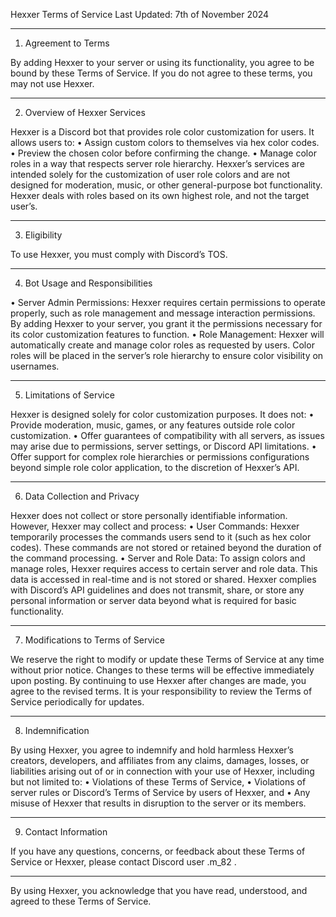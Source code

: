 Hexxer Terms of Service
Last Updated: 7th of November 2024
________________________________________
1. Agreement to Terms
   
By adding Hexxer to your server or using its functionality, you agree to be bound by these Terms of Service. If you do not agree to these terms, you may not use Hexxer.
________________________________________
2. Overview of Hexxer Services
   
Hexxer is a Discord bot that provides role color customization for users. It allows users to:
•	Assign custom colors to themselves via hex color codes.
•	Preview the chosen color before confirming the change.
•	Manage color roles in a way that respects server role hierarchy.
Hexxer’s services are intended solely for the customization of user role colors and are not designed for moderation, music, or other general-purpose bot functionality. 
Hexxer deals with roles based on its own highest role, and not the target user’s.
________________________________________
3. Eligibility
   
To use Hexxer, you must comply with Discord’s TOS.
________________________________________
4. Bot Usage and Responsibilities
   
•	Server Admin Permissions: Hexxer requires certain permissions to operate properly, such as role management and message interaction permissions. By adding Hexxer to your server, you grant it the permissions necessary for its color customization features to function.
•	Role Management: Hexxer will automatically create and manage color roles as requested by users. Color roles will be placed in the server’s role hierarchy to ensure color visibility on usernames.
________________________________________
5. Limitations of Service
   
Hexxer is designed solely for color customization purposes. It does not:
•	Provide moderation, music, games, or any features outside role color customization.
•	Offer guarantees of compatibility with all servers, as issues may arise due to permissions, server settings, or Discord API limitations.
•	Offer support for complex role hierarchies or permissions configurations beyond simple role color application, to the discretion of Hexxer’s API. 
________________________________________
6. Data Collection and Privacy
   
Hexxer does not collect or store personally identifiable information. However, Hexxer may collect and process:
•	User Commands: Hexxer temporarily processes the commands users send to it (such as hex color codes). These commands are not stored or retained beyond the duration of the command processing.
•	Server and Role Data: To assign colors and manage roles, Hexxer requires access to certain server and role data. This data is accessed in real-time and is not stored or shared.
Hexxer complies with Discord’s API guidelines and does not transmit, share, or store any personal information or server data beyond what is required for basic functionality.
________________________________________
7. Modifications to Terms of Service
   
We reserve the right to modify or update these Terms of Service at any time without prior notice. Changes to these terms will be effective immediately upon posting. By continuing to use Hexxer after changes are made, you agree to the revised terms. It is your responsibility to review the Terms of Service periodically for updates.
________________________________________
8. Indemnification
   
By using Hexxer, you agree to indemnify and hold harmless Hexxer’s creators, developers, and affiliates from any claims, damages, losses, or liabilities arising out of or in connection with your use of Hexxer, including but not limited to:
•	Violations of these Terms of Service,
•	Violations of server rules or Discord’s Terms of Service by users of Hexxer, and
•	Any misuse of Hexxer that results in disruption to the server or its members.
________________________________________
9. Contact Information
    
If you have any questions, concerns, or feedback about these Terms of Service or Hexxer, please contact Discord user .m_82 .
________________________________________
By using Hexxer, you acknowledge that you have read, understood, and agreed to these Terms of Service.
